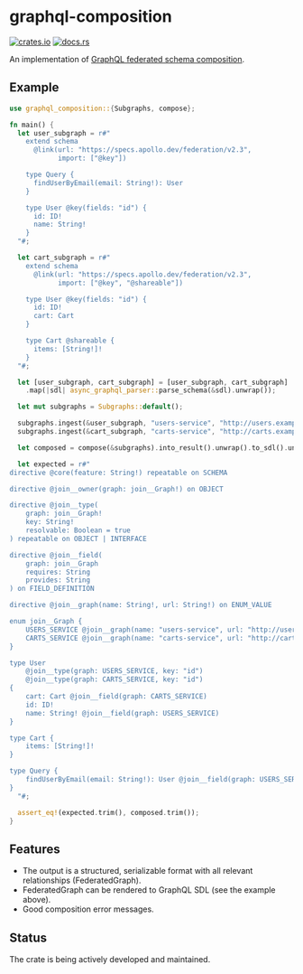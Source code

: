 # graphql-composition

[![crates.io](https://img.shields.io/crates/v/graphql-composition)](https://crates.io/crates/graphql-composition)
[![docs.rs](https://img.shields.io/docsrs/graphql-composition)](https://docs.rs/graphql-composition/)

An implementation of [GraphQL federated schema composition](https://www.apollographql.com/docs/federation/federated-types/composition/).

## Example

```rust
use graphql_composition::{Subgraphs, compose};

fn main() {
  let user_subgraph = r#"
    extend schema
      @link(url: "https://specs.apollo.dev/federation/v2.3",
            import: ["@key"])

    type Query {
      findUserByEmail(email: String!): User
    }

    type User @key(fields: "id") {
      id: ID!
      name: String!
    }
  "#;

  let cart_subgraph = r#"
    extend schema
      @link(url: "https://specs.apollo.dev/federation/v2.3",
            import: ["@key", "@shareable"])

    type User @key(fields: "id") {
      id: ID!
      cart: Cart
    }

    type Cart @shareable {
      items: [String!]!
    }
  "#;

  let [user_subgraph, cart_subgraph] = [user_subgraph, cart_subgraph]
    .map(|sdl| async_graphql_parser::parse_schema(&sdl).unwrap());

  let mut subgraphs = Subgraphs::default();

  subgraphs.ingest(&user_subgraph, "users-service", "http://users.example.com");
  subgraphs.ingest(&cart_subgraph, "carts-service", "http://carts.example.com");

  let composed = compose(&subgraphs).into_result().unwrap().to_sdl().unwrap();

  let expected = r#"
directive @core(feature: String!) repeatable on SCHEMA

directive @join__owner(graph: join__Graph!) on OBJECT

directive @join__type(
    graph: join__Graph!
    key: String!
    resolvable: Boolean = true
) repeatable on OBJECT | INTERFACE

directive @join__field(
    graph: join__Graph
    requires: String
    provides: String
) on FIELD_DEFINITION

directive @join__graph(name: String!, url: String!) on ENUM_VALUE

enum join__Graph {
    USERS_SERVICE @join__graph(name: "users-service", url: "http://users.example.com")
    CARTS_SERVICE @join__graph(name: "carts-service", url: "http://carts.example.com")
}

type User
    @join__type(graph: USERS_SERVICE, key: "id")
    @join__type(graph: CARTS_SERVICE, key: "id")
{
    cart: Cart @join__field(graph: CARTS_SERVICE)
    id: ID!
    name: String! @join__field(graph: USERS_SERVICE)
}

type Cart {
    items: [String!]!
}

type Query {
    findUserByEmail(email: String!): User @join__field(graph: USERS_SERVICE)
}
  "#;

  assert_eq!(expected.trim(), composed.trim());
}

```

## Features

- The output is a structured, serializable format with all relevant relationships (FederatedGraph).
- FederatedGraph can be rendered to GraphQL SDL (see the example above).
- Good composition error messages.

## Status

The crate is being actively developed and maintained.
